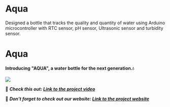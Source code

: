 # Aqua
Designed a bottle that tracks the quality and quantity of water using Arduino microcontroller with RTC sensor, pH sensor, Ultrasonic sensor and turbidity sensor.

# Aqua
#### Introducing "AQUA", a water bottle for the next generation.💧

![](Screenshot%202021-02-09%20at%203.15.32%20PM.png)


🔭 ***Check this out: [Link to the project video](https://www.youtube.com/watch?v=dc9STn3YFNU&feature=youtu.be)***

🔭 ***Don't forget to check out our website: [Link to the project website](https://jishnu19048.github.io/pis-website/index.html)***
